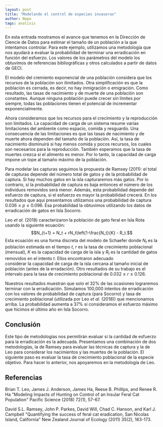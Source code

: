 ```yaml
---
layout: post
title: "Modelando el control de especies invasoras"
author: Nepo
tags: analisis
---
```


En esta entrada mostramos el avance que tenemos en la Dirección de Ciencie de Datos para 
estimar el tamaño de un población a la que intentamos controlar. Para este ejemplo, utilizamos una 
metodología que nos ayudará a evaluar la probabilidad de terminar una erradicación en función del 
esfuerzo. Los valores de los parámetros del modelo los obtuvimos de referencias bibliográficas y 
otros calculados a partir de datos de GECI. 

El modelo del cremiento exponencial de una población considera que los recursos de la población
son ilimitados. Otra simplificación es que la población es cerrada, es decir, no hay inmigración o 
emigración. Como resultado, las tasas de nacimiento y de muerte de una población son constantes. 
Aunque ninguna población puede crecer sin límites por siempre, todas las poblaciones tienen el 
potencial de incrementar exponencialmente. 

Ahora consideramos que los recursos para el crecimiento y la reproducción son limitados. La 
capacidad de carga de un sistema resume varias limitaciones del ambiente como espacio, comida y 
resguardo. Una consecuencia de las limitaciones es que las tasas de nacimiento y de muerte ahora 
dependen del tamaño de la población. Así, la tasa de nacimiento disminuirá si hay menos comida y 
pocos recursos, los cuales son necesarios para la reproducción. También esperamos que la tasa de 
muertes crezca si el alimento es menor. Por lo tanto, la capacidad de carga impone un tope al 
tamaño máximo de la población. 

Para modelar las capturas seguimos la propuesta de Ramsey (2011): el total de capturas depende del 
número total de gatos y de la probabilidad de captura. Si hay muchos gatos en la isla 
capturaremos más gatos. Por lo contrario, si la probabilidad de captura es baja entonces el 
número de los individuos removidos será menor. Además, esta probabilidad depende del esfuerzo de 
captura, si el esfuerzo es mayor la probabilidad crecerá. En los resultados que aquí presentamos 
utilizamos una probabilidad de captura $0.036\leq p\leq 0.096$. Esa probabilidad la obtuvimos
utilizando los datos de erradicación de gatos en Isla Socorro. 

Leo _et al._ (2018) caracterizaron la población de gato feral en Isla Rota usando la siguiente
ecuación: 
$$N_{t+1} = N_t + rN_t\left(1-\frac{N_t}{K} - R_t.$$
Esta ecuación es una forma discreta del modelo de Schaefer donde $N_t$ es la población estimada 
en el tiempo $t$, $r$ es la tasa de crecimiento poblacional (mensual), $K$ es la capacidad de carga
de la isla y $R_t$ es la cantidad de gatos removidos en el intento $t$. Ellos encontraron adecuado  
considerar la capacidad de carga de la isla cercana al tamaño inicial de población (antes de la 
erradación). Otro resultados de su trabajo es el intervalo para la tasa de crecimiento poblacional 
de $0.032 \leq r \leq 0.126.$

Nuestros resultados muestran que solo el 32\% de las ocasiones lograremos terminar con la erradicación. 
Simulamos 100,000 intentos de erradicación con los valores de probabilidad de captura (para 
Socorro) y tasa de crecimiento poblacional (utilizada por Leo _et al._ (2018)) que mencionamos 
arriba. La probabilidad aumenta a 37\% si consideramos el esfuerzo máximo que hicimos el último año
en Isla Socorro.

## Conclusión
Este tipo de metodologías nos permitirán evaluar si la cantidad de esfuerzo para la erradicación es 
la adecuada. Presentamos una combinación de dos metodologías, la de Ramsey para evaluar las
técnicas de captura y la de Leo para considerar los nacimientos y las muertes de la 
población. El siguiente paso es evaluar la tasa de crecimiento poblacional de la especie objetivo.
Para hacer lo anterior, nos apoyaremos en la metodología de Leo. 

## Referencias
Brian T. Leo, James J. Anderson, James Ha, Reese B. Phillips, and Renee R. Ha 
"Modeling Impacts of Hunting on Control of an Insular Feral Cat Population" 
Pacific Science (2018) 72(1), 57-67. 

David S.L. Ramsey, John P. Parkes, David Will, Chad C. Hanson, and Karl J. Campbell
"Quantifying the success of feral cat eradication, San Nicolas Island, California" New Zealand 
Journal of Ecology (2011) 35(2), 163-173.

